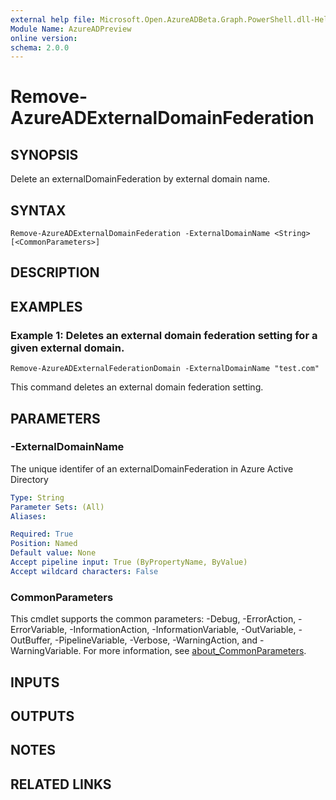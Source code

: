```yaml
---
external help file: Microsoft.Open.AzureADBeta.Graph.PowerShell.dll-Help.xml
Module Name: AzureADPreview
online version:
schema: 2.0.0
---
```


# Remove-AzureADExternalDomainFederation

## SYNOPSIS
Delete an externalDomainFederation by external domain name.

## SYNTAX

```
Remove-AzureADExternalDomainFederation -ExternalDomainName <String> [<CommonParameters>]
```

## DESCRIPTION

## EXAMPLES

### Example 1: Deletes an external domain federation setting for a given external domain.
```
Remove-AzureADExternalFederationDomain -ExternalDomainName "test.com"
```

This command deletes an external domain federation setting.

## PARAMETERS

### -ExternalDomainName
The unique identifer of an externalDomainFederation in Azure Active Directory

```yaml
Type: String
Parameter Sets: (All)
Aliases:

Required: True
Position: Named
Default value: None
Accept pipeline input: True (ByPropertyName, ByValue)
Accept wildcard characters: False
```

### CommonParameters
This cmdlet supports the common parameters: -Debug, -ErrorAction, -ErrorVariable, -InformationAction, -InformationVariable, -OutVariable, -OutBuffer, -PipelineVariable, -Verbose, -WarningAction, and -WarningVariable. For more information, see [about_CommonParameters](http://go.microsoft.com/fwlink/?LinkID=113216).

## INPUTS

## OUTPUTS

## NOTES

## RELATED LINKS
